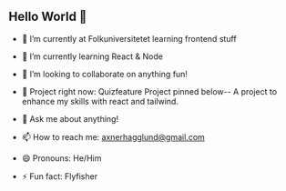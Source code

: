 ## Hello World 👋


- 🔭 I’m currently at Folkuniversitetet learning frontend stuff
- 🌱 I’m currently learning React & Node 
- 👯 I’m looking to collaborate on anything fun!
- 🌲 Project right now: Quizfeature
  Project pinned below-- A project to enhance my skills with react and tailwind.

- 💬 Ask me about anything!
- 📫 How to reach me: axnerhagglund@gmail.com
- 😄 Pronouns: He/Him
- ⚡ Fun fact: Flyfisher

